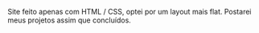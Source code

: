 Site feito apenas com HTML / CSS, optei por um layout mais flat.
Postarei meus projetos assim que concluídos.
